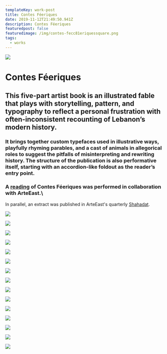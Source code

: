 ```yaml
---
templateKey: work-post
title: Contes Féeriques
date: 2019-11-12T21:49:50.941Z
description: Contes Féeriques
featuredpost: false
featuredimage: /img/contes-fecc81eriquessquare.png
tags:
  - works
---
```

![](/img/contes1.png)

# Contes Féeriques

## This five-part artist book is an illustrated fable that plays with storytelling, pattern, and typography to reflect a personal frustration with often-inconsistent recounting of Lebanon’s modern history.

### It brings together custom typefaces used in illustrative ways, playfully rhyming parables, and a cast of animals in allegorical roles to suggest the pitfalls of misinterpreting and rewriting history. The structure of the publication is also performative itself, starting with an accordion-like foldout as the reader’s entry point.

### A [reading](http://dev.uniondocs.org/?p=17771) of Contes Féeriques was performed in collaboration with ArteEast.\
In parallel, an extract was published in ArteEast's quarterly [Shahadat](https://issuu.com/arteeast/docs/fall2012_shahadat/3).

![](/img/contes2.png)

![](/img/contes3.png)

![](/img/contes4.png)

![](/img/contes5.png)

![](/img/contes6.gif)

![](/img/contes7.png)

![](/img/contes8.gif)

![](/img/contes9.png)

![](/img/contes10.gif)

![](/img/contes11.png)

![](/img/contes12.png)

![](/img/contes13.png)

![](/img/contes14.png)

![](/img/contes15.png)

![](/img/contes16.png)
